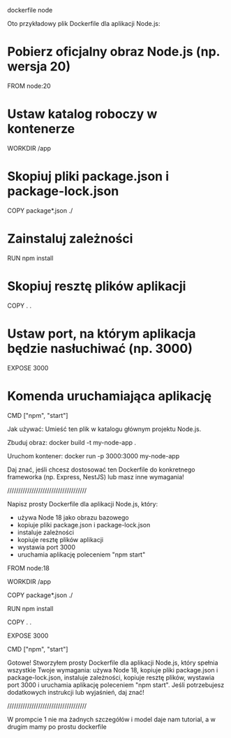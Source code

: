dockerfile node

Oto przykładowy plik Dockerfile dla aplikacji Node.js:
# Pobierz oficjalny obraz Node.js (np. wersja 20)
FROM node:20

# Ustaw katalog roboczy w kontenerze
WORKDIR /app

# Skopiuj pliki package.json i package-lock.json
COPY package*.json ./

# Zainstaluj zależności
RUN npm install

# Skopiuj resztę plików aplikacji
COPY . .

# Ustaw port, na którym aplikacja będzie nasłuchiwać (np. 3000)
EXPOSE 3000

# Komenda uruchamiająca aplikację
CMD ["npm", "start"]

Jak używać:
Umieść ten plik w katalogu głównym projektu Node.js.

Zbuduj obraz:
   docker build -t my-node-app .

Uruchom kontener:
   docker run -p 3000:3000 my-node-app

Daj znać, jeśli chcesz dostosować ten Dockerfile do konkretnego frameworka (np. Express, NestJS) lub masz inne wymagania!



////////////////////////////////////




Napisz prosty Dockerfile dla aplikacji Node.js, który:
- używa Node 18 jako obrazu bazowego
- kopiuje pliki package.json i package-lock.json
- instaluje zależności
- kopiuje resztę plików aplikacji
- wystawia port 3000
- uruchamia aplikację poleceniem "npm start"


FROM node:18

WORKDIR /app

COPY package*.json ./

RUN npm install

COPY . .

EXPOSE 3000

CMD ["npm", "start"]


Gotowe! Stworzyłem prosty Dockerfile dla aplikacji Node.js, który spełnia wszystkie Twoje wymagania: używa Node 18, kopiuje pliki package.json i package-lock.json, instaluje zależności, kopiuje resztę plików, wystawia port 3000 i uruchamia aplikację poleceniem "npm start". Jeśli potrzebujesz dodatkowych instrukcji lub wyjaśnień, daj znać!


////////////////////////////////////



W prompcie 1 nie ma żadnych szczegółów i model daje nam tutorial, a w drugim mamy po prostu dockerfile